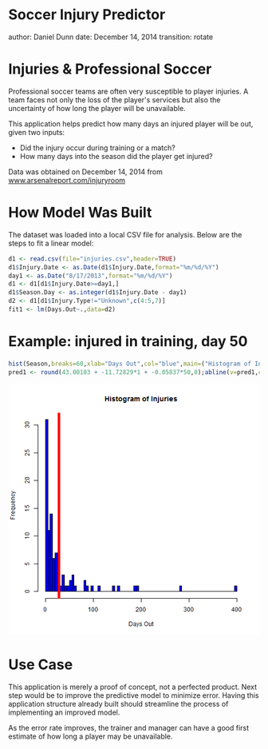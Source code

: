 Soccer Injury Predictor
========================================================
author: Daniel Dunn
date: December 14, 2014
transition: rotate

Injuries & Professional Soccer
========================================================

Professional soccer teams are often very susceptible to player injuries.
A team faces not only the loss of the player's services but also the uncertainty of how long the player will be unavailable.

This application helps predict how many days an injured player will be out, given two inputs:
- Did the injury occur during training or a match?
- How many days into the season did the player get injured?

Data was obtained on December 14, 2014 from www.arsenalreport.com/injuryroom

How Model Was Built
========================================================

The dataset was loaded into a local CSV file for analysis. Below are the steps to fit a linear model:


```r
d1 <- read.csv(file="injuries.csv",header=TRUE)
d1$Injury.Date <- as.Date(d1$Injury.Date,format="%m/%d/%Y")
day1 <- as.Date("8/17/2013",format="%m/%d/%Y")
d1 <- d1[d1$Injury.Date>=day1,]
d1$Season.Day <- as.integer(d1$Injury.Date - day1)
d2 <- d1[d1$Injury.Type!="Unknown",c(4:5,7)]
fit1 <- lm(Days.Out~.,data=d2)
```

Example:  injured in training, day 50
========================================================



```r
hist(Season,breaks=60,xlab="Days Out",col="blue",main=("Histogram of Injuries"))
pred1 <- round(43.00103 + -11.72829*1 + -0.05837*50,0);abline(v=pred1,col="red",lwd=5)
```

![plot of chunk unnamed-chunk-3](DevDataProds-figure/unnamed-chunk-3-1.png) 

Use Case
========================================================
This application is merely a proof of concept, not a perfected product. Next step would be to improve the predictive model to minimize error. Having this application structure already built should streamline the process of implementing an improved model.

As the error rate improves, the trainer and manager can have a good first estimate of how long a player may be unavailable.
